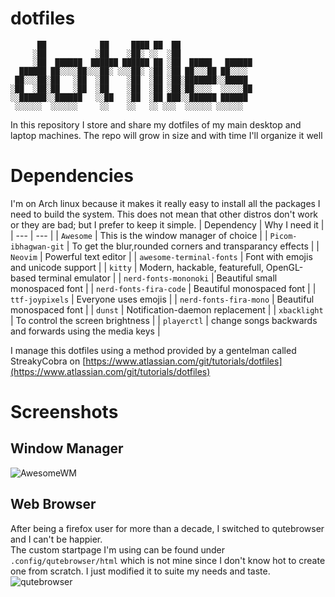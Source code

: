# dotfiles
```
      ██            ██     ████ ██  ██                
     ░██           ░██    ░██░ ░░  ░██                
     ░██  ██████  ██████ ██████ ██ ░██  █████   ██████
  ██████ ██░░░░██░░░██░ ░░░██░ ░██ ░██ ██░░░██ ██░░░░ 
 ██░░░██░██   ░██  ░██    ░██  ░██ ░██░███████░░█████ 
░██  ░██░██   ░██  ░██    ░██  ░██ ░██░██░░░░  ░░░░░██
░░██████░░██████   ░░██   ░██  ░██ ███░░██████ ██████ 
 ░░░░░░  ░░░░░░     ░░    ░░   ░░ ░░░  ░░░░░░ ░░░░░░  
```
In this repository I store and share my dotfiles of my main desktop and laptop machines. 
The repo will grow in size and with time I'll organize it well
# Dependencies
I'm on Arch linux because it makes it really easy to install all the packages I need to build the system. This does not mean that other distros don't work or they are bad; but I prefer to keep it simple.
| Dependency               | Why I need it                                                 |
| ---                      | ---                                                           |
| `Awesome`            | This is the window manager of choice                          |
| `Picom-ibhagwan-git`     | To get the blur,rounded corners and transparancy effects      |
| `Neovim`                 | Powerful text editor                                          |
| `awesome-terminal-fonts` | Font with emojis and unicode support                          |
| `kitty`                  | Modern, hackable, featurefull, OpenGL-based terminal emulator |
| `nerd-fonts-mononoki`                  | Beautiful small monospaced font |
| `nerd-fonts-fira-code`   | Beautiful monospaced font                                     |
| `ttf-joypixels`          | Everyone uses emojis                                          |
| `nerd-fonts-fira-mono`   | Beautiful monospaced font                                     |
| `dunst`                  | Notification-daemon replacement                               |
| `xbacklight`             | To control the screen brightness                              |
| `playerctl`              | change songs backwards and forwards using the media keys      |

I manage this dotfiles using a method provided by a gentelman called StreakyCobra on [https://www.atlassian.com/git/tutorials/dotfiles](https://www.atlassian.com/git/tutorials/dotfiles)

# Screenshots
## Window Manager
![AwesomeWM](https://github.com/HishamAHai/dotfiles/blob/master/.screenshots/Screenshot-2021-01-21-07-55.png)
## Web Browser
After being a firefox user for more than a decade, I switched to qutebrowser and I can't be happier.\
The custom startpage I'm using can be found under `.config/qutebrowser/html` which is not mine since I don't know hot to create one from scratch. I just modified it to suite my needs and taste.
![qutebrowser](https://github.com/HishamAHai/dotfiles/blob/master/.screenshots/Screenshot-2021-01-21-08-11.png)
